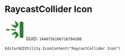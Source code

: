 # RaycastCollider Icon
![](/img/RaycastCollider%20Icon.png)
GUID: `1448756166716794280`
```
EditorGUIUtility.IconContent("RaycastCollider Icon")
```
